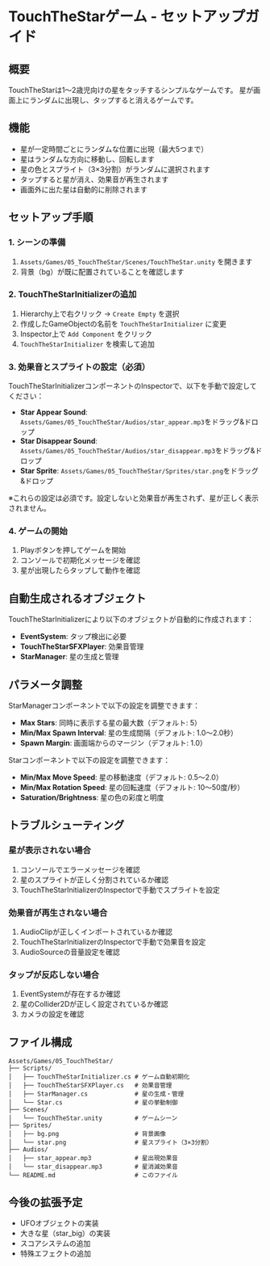 # TouchTheStarゲーム - セットアップガイド

## 概要
TouchTheStarは1〜2歳児向けの星をタッチするシンプルなゲームです。
星が画面上にランダムに出現し、タップすると消えるゲームです。

## 機能
- 星が一定時間ごとにランダムな位置に出現（最大5つまで）
- 星はランダムな方向に移動し、回転します
- 星の色とスプライト（3×3分割）がランダムに選択されます
- タップすると星が消え、効果音が再生されます
- 画面外に出た星は自動的に削除されます

## セットアップ手順

### 1. シーンの準備
1. `Assets/Games/05_TouchTheStar/Scenes/TouchTheStar.unity` を開きます
2. 背景（bg）が既に配置されていることを確認します

### 2. TouchTheStarInitializerの追加
1. Hierarchy上で右クリック → `Create Empty` を選択
2. 作成したGameObjectの名前を `TouchTheStarInitializer` に変更
3. Inspector上で `Add Component` をクリック
4. `TouchTheStarInitializer` を検索して追加

### 3. 効果音とスプライトの設定（必須）
TouchTheStarInitializerコンポーネントのInspectorで、以下を手動で設定してください：
- **Star Appear Sound**: `Assets/Games/05_TouchTheStar/Audios/star_appear.mp3`をドラッグ&ドロップ
- **Star Disappear Sound**: `Assets/Games/05_TouchTheStar/Audios/star_disappear.mp3`をドラッグ&ドロップ
- **Star Sprite**: `Assets/Games/05_TouchTheStar/Sprites/star.png`をドラッグ&ドロップ

※これらの設定は必須です。設定しないと効果音が再生されず、星が正しく表示されません。

### 4. ゲームの開始
1. Playボタンを押してゲームを開始
2. コンソールで初期化メッセージを確認
3. 星が出現したらタップして動作を確認

## 自動生成されるオブジェクト
TouchTheStarInitializerにより以下のオブジェクトが自動的に作成されます：
- **EventSystem**: タップ検出に必要
- **TouchTheStarSFXPlayer**: 効果音管理
- **StarManager**: 星の生成と管理

## パラメータ調整
StarManagerコンポーネントで以下の設定を調整できます：
- **Max Stars**: 同時に表示する星の最大数（デフォルト: 5）
- **Min/Max Spawn Interval**: 星の生成間隔（デフォルト: 1.0〜2.0秒）
- **Spawn Margin**: 画面端からのマージン（デフォルト: 1.0）

Starコンポーネントで以下の設定を調整できます：
- **Min/Max Move Speed**: 星の移動速度（デフォルト: 0.5〜2.0）
- **Min/Max Rotation Speed**: 星の回転速度（デフォルト: 10〜50度/秒）
- **Saturation/Brightness**: 星の色の彩度と明度

## トラブルシューティング

### 星が表示されない場合
1. コンソールでエラーメッセージを確認
2. 星のスプライトが正しく分割されているか確認
3. TouchTheStarInitializerのInspectorで手動でスプライトを設定

### 効果音が再生されない場合
1. AudioClipが正しくインポートされているか確認
2. TouchTheStarInitializerのInspectorで手動で効果音を設定
3. AudioSourceの音量設定を確認

### タップが反応しない場合
1. EventSystemが存在するか確認
2. 星のCollider2Dが正しく設定されているか確認
3. カメラの設定を確認

## ファイル構成
```
Assets/Games/05_TouchTheStar/
├── Scripts/
│   ├── TouchTheStarInitializer.cs # ゲーム自動初期化
│   ├── TouchTheStarSFXPlayer.cs   # 効果音管理
│   ├── StarManager.cs             # 星の生成・管理
│   └── Star.cs                    # 星の挙動制御
├── Scenes/
│   └── TouchTheStar.unity         # ゲームシーン
├── Sprites/
│   ├── bg.png                     # 背景画像
│   └── star.png                   # 星スプライト（3×3分割）
├── Audios/
│   ├── star_appear.mp3            # 星出現効果音
│   └── star_disappear.mp3         # 星消滅効果音
└── README.md                      # このファイル
```

## 今後の拡張予定
- UFOオブジェクトの実装
- 大きな星（star_big）の実装
- スコアシステムの追加
- 特殊エフェクトの追加
